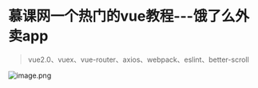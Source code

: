 # 慕课网一个热门的vue教程---饿了么外卖app

> vue2.0、vuex、vue-router、axios、webpack、eslint、better-scroll


![image.png](http://upload-images.jianshu.io/upload_images/3977426-3d4a20242ac322cd.png?imageMogr2/auto-orient/strip%7CimageView2/2/w/1240)